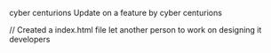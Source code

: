 cyber centurions
Update on a feature by cyber centurions 

 // Created a index.html file let another person to work on designing it developers

